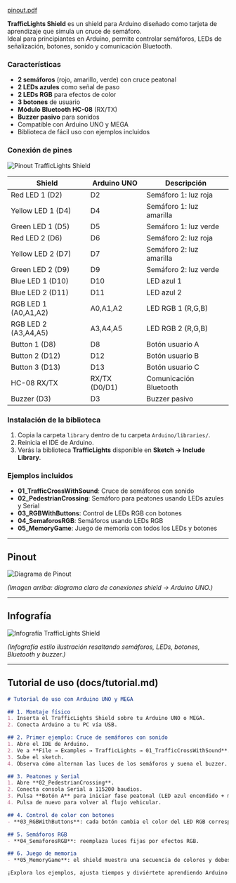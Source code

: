 
[pinout.pdf](https://github.com/user-attachments/files/20723446/pinout.pdf)

**TrafficLights Shield** es un shield para Arduino diseñado como tarjeta de aprendizaje que simula un cruce de semáforo.  
Ideal para principiantes en Arduino, permite controlar semáforos, LEDs de señalización, botones, sonido y comunicación Bluetooth.

### Características
- **2 semáforos** (rojo, amarillo, verde) con cruce peatonal  
- **2 LEDs azules** como señal de paso  
- **2 LEDs RGB** para efectos de color  
- **3 botones** de usuario  
- **Módulo Bluetooth HC-08** (RX/TX)  
- **Buzzer pasivo** para sonidos  
- Compatible con Arduino UNO y MEGA  
- Biblioteca de fácil uso con ejemplos incluidos

### Conexión de pines
![Pinout TrafficLights Shield](docs/pinout.png)

| Shield               | Arduino UNO   | Descripción                      |
|----------------------|---------------|----------------------------------|
| Red LED 1 (D2)       | D2            | Semáforo 1: luz roja             |
| Yellow LED 1 (D4)    | D4            | Semáforo 1: luz amarilla         |
| Green LED 1 (D5)     | D5            | Semáforo 1: luz verde            |
| Red LED 2 (D6)       | D6            | Semáforo 2: luz roja             |
| Yellow LED 2 (D7)    | D7            | Semáforo 2: luz amarilla         |
| Green LED 2 (D9)     | D9            | Semáforo 2: luz verde            |
| Blue LED 1 (D10)     | D10           | LED azul 1                       |
| Blue LED 2 (D11)     | D11           | LED azul 2                       |
| RGB LED 1 (A0,A1,A2) | A0,A1,A2      | LED RGB 1 (R,G,B)                |
| RGB LED 2 (A3,A4,A5) | A3,A4,A5      | LED RGB 2 (R,G,B)                |
| Button 1 (D8)        | D8            | Botón usuario A                  |
| Button 2 (D12)       | D12           | Botón usuario B                  |
| Button 3 (D13)       | D13           | Botón usuario C                  |
| HC-08 RX/TX          | RX/TX (D0/D1) | Comunicación Bluetooth           |
| Buzzer (D3)          | D3            | Buzzer pasivo                    |

### Instalación de la biblioteca

1. Copia la carpeta `library` dentro de tu carpeta `Arduino/libraries/`.
2. Reinicia el IDE de Arduino.
3. Verás la biblioteca **TrafficLights** disponible en **Sketch → Include Library**.

### Ejemplos incluidos

- **01_TrafficCrossWithSound**: Cruce de semáforos con sonido
- **02_PedestrianCrossing**: Semáforo para peatones usando LEDs azules y Serial
- **03_RGBWithButtons**: Control de LEDs RGB con botones
- **04_SemaforosRGB**: Semáforos usando LEDs RGB
- **05_MemoryGame**: Juego de memoria con todos los LEDs y botones

---

## Pinout

![Diagrama de Pinout](docs/pinout.png)

*(Imagen arriba: diagrama claro de conexiones shield → Arduino UNO.)*

---

## Infografía

![Infografía TrafficLights Shield](docs/infographic.png)

*(Infografía estilo ilustración resaltando semáforos, LEDs, botones, Bluetooth y buzzer.)*

---

## Tutorial de uso (docs/tutorial.md)

```markdown
# Tutorial de uso con Arduino UNO y MEGA

## 1. Montaje físico
1. Inserta el TrafficLights Shield sobre tu Arduino UNO o MEGA.
2. Conecta Arduino a tu PC vía USB.

## 2. Primer ejemplo: Cruce de semáforos con sonido
1. Abre el IDE de Arduino.
2. Ve a **File → Examples → TrafficLights → 01_TrafficCrossWithSound**.
3. Sube el sketch.  
4. Observa cómo alternan las luces de los semáforos y suena el buzzer.

## 3. Peatones y Serial
1. Abre **02_PedestrianCrossing**.
2. Conecta consola Serial a 115200 baudios.
3. Pulsa **Botón A** para iniciar fase peatonal (LED azul encendido + mensaje Serial).
4. Pulsa de nuevo para volver al flujo vehicular.

## 4. Control de color con botones
- **03_RGBWithButtons**: cada botón cambia el color del LED RGB correspondiente.

## 5. Semáforos RGB
- **04_SemaforosRGB**: reemplaza luces fijas por efectos RGB.

## 6. Juego de memoria
- **05_MemoryGame**: el shield muestra una secuencia de colores y debes repetirla usando botones.

¡Explora los ejemplos, ajusta tiempos y diviértete aprendiendo Arduino!

